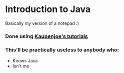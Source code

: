 # Introduction to Java
Basically my version of a notepad :)

### Done using [Kaupenjoe's tutorials](https://www.youtube.com/watch?v=oBwPZRk6-SE&list=PLKGarocXCE1FeXvEogpjz4SvHxF_FJRO6&index=1) 

###  This'll be practically useless to anybody who:  
* Knows Java
* Isn't me